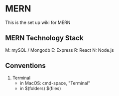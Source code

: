 # MERN

This is the set up wiki for MERN

## MERN Technology Stack
M: mySQL / Mongodb
E: Express
R: React
N: Node.js

## Conventions

1. Terminal 
	- in MacOS: cmd-space, "Terminal"
	- in 
$(folders)
$(files)
<!--stackedit_data:
eyJoaXN0b3J5IjpbMTY1MzM4OTQwOF19
-->